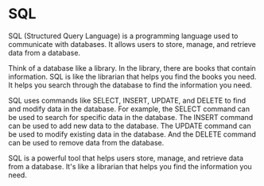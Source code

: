# SQL

SQL (Structured Query Language) is a programming language used to communicate with databases. It allows users to store, manage, and retrieve data from a database.

Think of a database like a library. In the library, there are books that contain information. SQL is like the librarian that helps you find the books you need. It helps you search through the database to find the information you need.

SQL uses commands like SELECT, INSERT, UPDATE, and DELETE to find and modify data in the database. For example, the SELECT command can be used to search for specific data in the database. The INSERT command can be used to add new data to the database. The UPDATE command can be used to modify existing data in the database. And the DELETE command can be used to remove data from the database.

SQL is a powerful tool that helps users store, manage, and retrieve data from a database. It's like a librarian that helps you find the information you need.
